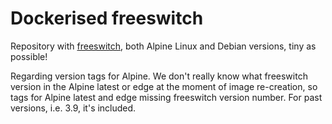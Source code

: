 Dockerised freeswitch
=====================

Repository with [freeswitch](https://freeswitch.com), both Alpine Linux and
Debian versions, tiny as possible!

Regarding version tags for Alpine. We don't really know what freeswitch version
in the Alpine latest or edge at the moment of image re-creation, so tags for
Alpine latest and edge missing freeswitch version number. For past versions,
i.e. 3.9, it's included.

